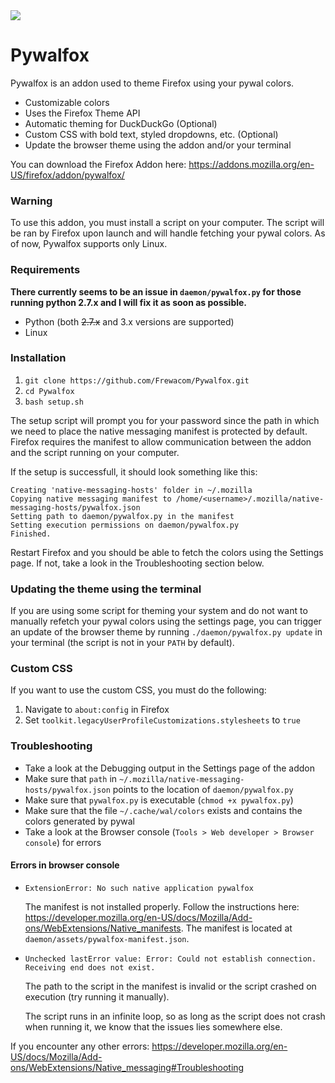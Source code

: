 
<img src="https://i.imgur.com/tZybQsU.gif"/>

# Pywalfox

Pywalfox is an addon used to theme Firefox using your pywal colors.
- Customizable colors
- Uses the Firefox Theme API
- Automatic theming for DuckDuckGo (Optional)
- Custom CSS with bold text, styled dropdowns, etc. (Optional)
- Update the browser theme using the addon and/or your terminal

You can download the Firefox Addon here: https://addons.mozilla.org/en-US/firefox/addon/pywalfox/

### Warning
To use this addon, you must install a script on your computer. The script will be ran by Firefox upon launch and will handle fetching your pywal colors. As of now, Pywalfox supports only Linux.

### Requirements
**There currently seems to be an issue in `daemon/pywalfox.py` for those running python 2.7.x and I will fix it as soon as possible.**
- Python (both ~~2.7.x~~ and 3.x versions are supported) 
- Linux 

### Installation
1. `git clone https://github.com/Frewacom/Pywalfox.git`
2. `cd Pywalfox`
3. `bash setup.sh`

The setup script will prompt you for your password since the path in which we need to place the native messaging manifest is protected by default. Firefox requires the manifest to allow communication between the addon and the script running on your computer.

If the setup is successfull, it should look something like this:
```
Creating 'native-messaging-hosts' folder in ~/.mozilla
Copying native messaging manifest to /home/<username>/.mozilla/native-messaging-hosts/pywalfox.json
Setting path to daemon/pywalfox.py in the manifest
Setting execution permissions on daemon/pywalfox.py
Finished.
```

Restart Firefox and you should be able to fetch the colors using the Settings page. If not, take a look in the Troubleshooting section below. 

### Updating the theme using the terminal
If you are using some script for theming your system and do not want to manually refetch your pywal colors using the settings page, you can trigger an update of the browser theme by running `./daemon/pywalfox.py update` in your terminal (the script is not in your `PATH` by default).

### Custom CSS
If you want to use the custom CSS, you must do the following:
1. Navigate to `about:config` in Firefox
2. Set `toolkit.legacyUserProfileCustomizations.stylesheets` to `true`

### Troubleshooting
* Take a look at the Debugging output in the Settings page of the addon
* Make sure that `path` in `~/.mozilla/native-messaging-hosts/pywalfox.json` points to the location of `daemon/pywalfox.py`
* Make sure that `pywalfox.py` is executable (`chmod +x pywalfox.py`)
* Make sure that the file `~/.cache/wal/colors` exists and contains the colors generated by pywal
* Take a look at the Browser console (`Tools > Web developer > Browser console`) for errors

#### Errors in browser console
- `ExtensionError: No such native application pywalfox`

   The manifest is not installed properly. Follow the instructions here: https://developer.mozilla.org/en-US/docs/Mozilla/Add-ons/WebExtensions/Native_manifests. The manifest is located at `daemon/assets/pywalfox-manifest.json`.

- `Unchecked lastError value: Error: Could not establish connection. Receiving end does not exist.`

   The path to the script in the manifest is invalid or the script crashed on execution (try running it manually). 
   
   The script runs in an infinite loop, so as long as the script does not crash when running it, we know that the issues lies somewhere else. 

If you encounter any other errors: https://developer.mozilla.org/en-US/docs/Mozilla/Add-ons/WebExtensions/Native_messaging#Troubleshooting

